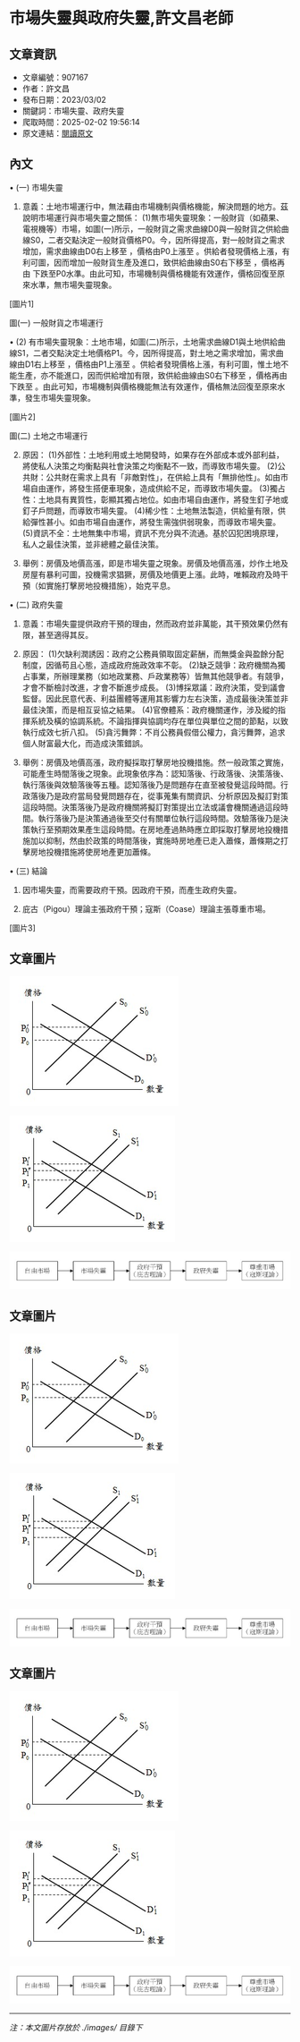 # 市場失靈與政府失靈,許文昌老師

## 文章資訊
- 文章編號：907167
- 作者：許文昌
- 發布日期：2023/03/02
- 關鍵詞：市場失靈、政府失靈
- 爬取時間：2025-02-02 19:56:14
- 原文連結：[閱讀原文](https://real-estate.get.com.tw/Columns/detail.aspx?no=907167)

## 內文
• (一) 市場失靈

1. 意義：土地市場運行中，無法藉由市場機制與價格機能，解決問題的地方。茲說明市場運行與市場失靈之關係： (1)無市場失靈現象：一般財貨（如蘋果、電視機等）市場，如圖(一)所示，一般財貨之需求曲線D0與一般財貨之供給曲線S0，二者交點決定一般財貨價格P0。今，因所得提高，對一般財貨之需求增加，需求曲線由D0右上移至 ，價格由P0上漲至 。供給者發現價格上漲，有利可圖，因而增加一般財貨生產及進口，致供給曲線由S0右下移至 ，價格再由 下跌至P0水準。由此可知，市場機制與價格機能有效運作，價格回復至原來水準，無市場失靈現象。

[圖片1]

圖(一) 一般財貨之市場運行

• (2) 有市場失靈現象：土地市場，如圖(二)所示，土地需求曲線D1與土地供給曲線S1，二者交點決定土地價格P1。今，因所得提高，對土地之需求增加，需求曲線由D1右上移至 ，價格由P1上漲至 。供給者發現價格上漲，有利可圖，惟土地不能生產，亦不能進口，因而供給增加有限，致供給曲線由S0右下移至 ，價格再由 下跌至 。由此可知，市場機制與價格機能無法有效運作，價格無法回復至原來水準，發生市場失靈現象。

[圖片2]

圖(二) 土地之市場運行

2. 原因： (1)外部性：土地利用或土地開發時，如果存在外部成本或外部利益，將使私人決策之均衡點與社會決策之均衡點不一致，而導致市場失靈。 (2)公共財：公共財在需求上具有「非敵對性」，在供給上具有「無排他性」。如由市場自由運作，將發生搭便車現象，造成供給不足，而導致市場失靈。 (3)獨占性：土地具有異質性，彰顯其獨占地位。如由市場自由運作，將發生釘子地或釘子戶問題，而導致市場失靈。 (4)稀少性：土地無法製造，供給量有限，供給彈性甚小。如由市場自由運作，將發生需強供弱現象，而導致市場失靈。 (5)資訊不全：土地無集中市場，資訊不充分與不流通。基於囚犯困境原理，私人之最佳決策，並非總體之最佳決策。

3. 舉例：房價及地價高漲，即是市場失靈之現象。房價及地價高漲，炒作土地及房屋有暴利可圖，投機需求猖獗，房價及地價更上漲。此時，唯賴政府及時干預（如實施打擊房地投機措施），始克平息。

• (二) 政府失靈

1. 意義：市場失靈提供政府干預的理由，然而政府並非萬能，其干預效果仍然有限，甚至適得其反。

2. 原因： (1)欠缺利潤誘因：政府之公務員領取固定薪酬，而無獎金與盈餘分配制度，因循苟且心態，造成政府施政效率不彰。 (2)缺乏競爭：政府機關為獨占事業，所辦理業務（如地政業務、戶政業務等）皆無其他競爭者。有競爭，才會不斷檢討改進，才會不斷進步成長。 (3)博採眾議：政府決策，受到議會監督。因此民意代表、利益團體等運用其影響力左右決策，造成最後決策並非最佳決策，而是相互妥協之結果。 (4)官僚體系：政府機關運作，涉及縱的指揮系統及橫的協調系統。不論指揮與協調均存在單位與單位之間的節點，以致執行成效七折八扣。 (5)貪污舞弊：不肖公務員假借公權力，貪污舞弊，追求個人財富最大化，而造成決策錯誤。

3. 舉例：房價及地價高漲，政府擬採取打擊房地投機措施。然一般政策之實施，可能產生時間落後之現象。此現象依序為：認知落後、行政落後、決策落後、執行落後與效驗落後等五種。認知落後乃是問題存在直至被發覺這段時間。行政落後乃是政府當局發覺問題存在，從事蒐集有關資訊、分析原因及擬訂對策這段時間。決策落後乃是政府機關將擬訂對策提出立法或議會機關通過這段時間。執行落後乃是決策通過後至交付有關單位執行這段時間。效驗落後乃是決策執行至預期效果產生這段時間。在房地產過熱時應立即採取打擊房地投機措施加以抑制，然由於政策的時間落後，實施時房地產已走入蕭條，蕭條期之打擊房地投機措施將使房地產更加蕭條。

• (三) 結論

1. 因市場失靈，而需要政府干預。因政府干預，而產生政府失靈。

2. 庇古（Pigou）理論主張政府干預；寇斯（Coase）理論主張尊重市場。

[圖片3]

## 文章圖片

![圖片1](./images/907167_372694dc.jpg)

![圖片2](./images/907167_9ae95181.jpg)

![圖片3](./images/907167_7a6835f2.jpg)

## 文章圖片

![圖片1](./images/907167_372694dc.jpg)

![圖片2](./images/907167_9ae95181.jpg)

![圖片3](./images/907167_7a6835f2.jpg)

## 文章圖片

![圖片1](./images/907167_372694dc.jpg)

![圖片2](./images/907167_9ae95181.jpg)

![圖片3](./images/907167_7a6835f2.jpg)


---
*注：本文圖片存放於 ./images/ 目錄下*
